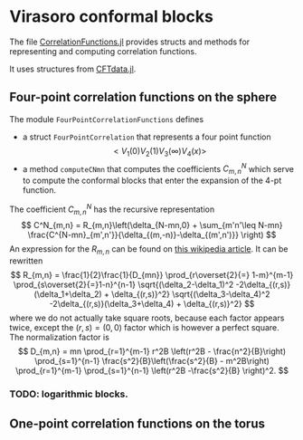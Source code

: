 # Virasoro conformal blocks

The file [CorrelationFunctions.jl](../../src/CorrelationFunctions.jl) provides structs and methods for representing and computing correlation functions.

It uses structures from [CFTdata.jl](CFTData.md).

## Four-point correlation functions on the sphere

The module `FourPointCorrelationFunctions` defines
* a struct `FourPointCorrelation` that represents a four point function
$$
< V_1(0) V_2(1) V_3(\infty) V_4(x)>
$$
* a method `computeCNmn` that computes the coefficients $C^N_{m,n}$ which serve to compute the conformal blocks that enter the expansion of the 4-pt function.

The coefficient $C_{m,n}^N$ has the recursive representation
$$
C^N_{m,n} = R_{m,n}\left(\delta_{N-mn,0} + \sum_{m'n'\leq N-mn} \frac{C^{N-mn}_{m',n'}}{\delta_{(m,-n)}-\delta_{(m',n')}} \right)
$$
An expression for the $R_{m,n}$ can be found on [this wikipedia article](https://en.wikipedia.org/wiki/Virasoro_conformal_block). It can be rewritten
$$
 R_{m,n} = \frac{1}{2}\frac{1}{D_{mn}}
 \prod_{r\overset{2}{=} 1-m}^{m-1}
 \prod_{s\overset{2}{=}1-n}^{n-1}
 \sqrt{(\delta_2-\delta_1)^2 -2\delta_{(r,s)}(\delta_1+\delta_2) + \delta_{(r,s)}^2}
\sqrt{(\delta_3-\delta_4)^2 -2\delta_{(r,s)}(\delta_3+\delta_4) + \delta_{(r,s)}^2}
$$
where we do not actually take square roots, because each factor appears twice, except the $(r,s)=(0,0)$ factor which is however a perfect square. The normalization factor is
$$
D_{m,n} = mn \prod_{r=1}^{m-1} r^2B \left(r^2B - \frac{n^2}{B}\right)
\prod_{s=1}^{n-1} \frac{s^2}{B}\left(\frac{s^2}{B} - m^2B\right)
\prod_{r=1}^{m-1} \prod_{s=1}^{n-1} \left(r^2B -\frac{s^2}{B} \right)^2.
$$

### TODO: logarithmic blocks.

## One-point correlation functions on the torus

